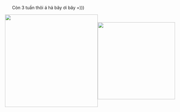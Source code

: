 Còn 3 tuần thôi á hả bây ơi bây =))) 
<div id="header" style="display: flex; align-items: center; justify-content: center;">
  <img src="https://res.cloudinary.com/thientam2829/image/upload/v1709290870/uwyhlesnxgcuy3lnyszd.jpg" width="300" margin-right: 10px />
  <img src="https://res.cloudinary.com/thientam2829/image/upload/v1709291034/hgcgnzcf3jdywb0j2nij.jpg" width="250"/>
</div>

